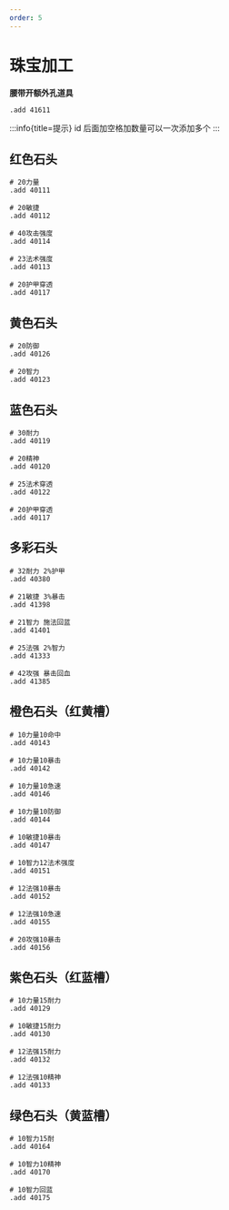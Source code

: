 ```yaml
---
order: 5
---
```


# 珠宝加工

**腰带开额外孔道具**

```
.add 41611
```

:::info{title=提示}
id 后面加空格加数量可以一次添加多个
:::

## 红色石头

```
# 20力量
.add 40111

# 20敏捷
.add 40112

# 40攻击强度
.add 40114

# 23法术强度
.add 40113

# 20护甲穿透
.add 40117

```

## 黄色石头

```
# 20防御
.add 40126

# 20智力
.add 40123
```

## 蓝色石头

```
# 30耐力
.add 40119

# 20精神
.add 40120

# 25法术穿透
.add 40122

# 20护甲穿透
.add 40117
```

## 多彩石头

```
# 32耐力 2%护甲
.add 40380

# 21敏捷 3%暴击
.add 41398

# 21智力 施法回蓝
.add 41401

# 25法强 2%智力
.add 41333

# 42攻强 暴击回血
.add 41385

```

## 橙色石头（红黄槽）

```
# 10力量10命中
.add 40143

# 10力量10暴击
.add 40142

# 10力量10急速
.add 40146

# 10力量10防御
.add 40144

# 10敏捷10暴击
.add 40147

# 10智力12法术强度
.add 40151

# 12法强10暴击
.add 40152

# 12法强10急速
.add 40155

# 20攻强10暴击
.add 40156
```

## 紫色石头（红蓝槽）

```
# 10力量15耐力
.add 40129

# 10敏捷15耐力
.add 40130

# 12法强15耐力
.add 40132

# 12法强10精神
.add 40133
```

## 绿色石头（黄蓝槽）

```
# 10智力15耐
.add 40164

# 10智力10精神
.add 40170

# 10智力回蓝
.add 40175
```
